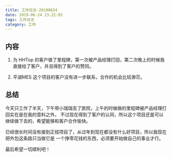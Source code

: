 ```yaml
---
title: 工作日志-20190624
date: 2019-06-24 23:22:03
tags: 工作日志
category: 工作
---
```


## 内容

1. 为 HHTop 的客户做了里程碑，第一次被产品经理打回，第二次晚上的时候我直接给了客户，并且得到了客户的赞同。

2. 平湖MES 这个项目的客户没有进一步联系，合作的机会比较渺茫。

## 总结

今天只工作了半天，下午带小瑞瑞去了医院，上午的时候做的里程碑被产品经理打回实在是在我的意料之外，
不过现在得到了客户的认同，所以这个项目还是可以继续做下去的，希望能够和客户合作愉快。


已经很长时间没有接到正规项目了，从过年到现在都没有什么好项目，所以我现在把外包这条路只当做它是
一个挣零花钱的东西，必须要开始做自己的事业才行。


最后希望一切顺利吧！
